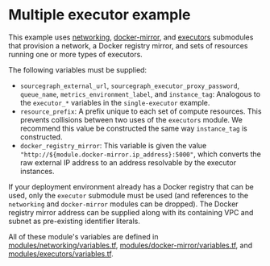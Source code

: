 # Multiple executor example

This example uses [networking](https://registry.terraform.io/modules/sourcegraph/executors/aws/3.42.1/submodules/networking), [docker-mirror](https://registry.terraform.io/modules/sourcegraph/executors/aws/3.42.1/submodules/docker-mirror), and [executors](https://registry.terraform.io/modules/sourcegraph/executors/aws/3.42.1/submodules/executors) submodules that provision a network, a Docker registry mirror, and sets of resources running one or more types of executors.

The following variables must be supplied:

- `sourcegraph_external_url`, `sourcegraph_executor_proxy_password`, `queue_name`, `metrics_environment_label`, and `instance_tag`: Analogous to the `executor_*` variables in the `single-executor` example.
- `resource_prefix`: A prefix unique to each set of compute resources. This prevents collisions between two uses of the `executors` module. We recommend this value be constructed the same way `instance_tag` is constructed.
- `docker_registry_mirror`: This variable is given the value `"http://${module.docker-mirror.ip_address}:5000"`, which converts the raw external IP address to an address resolvable by the executor instances.

If your deployment environment already has a Docker registry that can be used, only the `executor` submodule must be used (and references to the `networking` and `docker-mirror` modules can be dropped). The Docker registry mirror address can be supplied along with its containing VPC and subnet as pre-existing identifier literals.

All of these module's variables are defined in [modules/networking/variables.tf](https://github.com/sourcegraph/terraform-aws-executors/blob/v3.42.1/modules/networking/variables.tf), [modules/docker-mirror/variables.tf](https://github.com/sourcegraph/terraform-aws-executors/blob/v3.42.1/modules/docker-mirror/variables.tf), and [modules/executors/variables.tf](https://github.com/sourcegraph/terraform-aws-executors/blob/v3.42.1/modules/executors/variables.tf).
